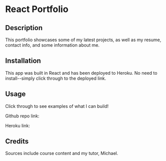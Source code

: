 # React Portfolio

## Description

This portfolio showcases some of my latest projects, as well as my resume, contact info, and some information about me.

## Installation

This app was built in React and has been deployed to Heroku. No need to install--simply click through to the deployed link.

## Usage

Click through to see examples of what I can build!

Github repo link:

Heroku link:

## Credits

Sources include course content and my tutor, Michael.
